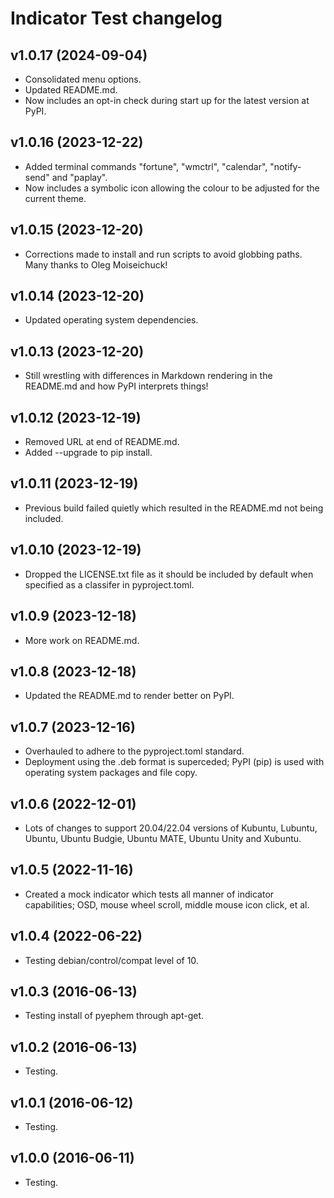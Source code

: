 # Indicator Test changelog

## v1.0.17 (2024-09-04)

- Consolidated menu options.
- Updated README.md.
- Now includes an opt-in check during start up for the latest version at PyPI.


## v1.0.16 (2023-12-22)

- Added terminal commands "fortune", "wmctrl", "calendar", "notify-send" and
  "paplay".
- Now includes a symbolic icon allowing the colour to be adjusted for the
  current theme.


## v1.0.15 (2023-12-20)

- Corrections made to install and run scripts to avoid globbing paths.
  Many thanks to Oleg Moiseichuck!


## v1.0.14 (2023-12-20)

- Updated operating system dependencies.


## v1.0.13 (2023-12-20)

- Still wrestling with differences in Markdown rendering in the README.md and
  how PyPI interprets things!


## v1.0.12 (2023-12-19)

- Removed URL at end of README.md.
- Added --upgrade to pip install.


## v1.0.11 (2023-12-19)

- Previous build failed quietly which resulted in the README.md not being
  included.


## v1.0.10 (2023-12-19)

- Dropped the LICENSE.txt file as it should be included by default when
  specified as a classifer in pyproject.toml.


## v1.0.9 (2023-12-18)

- More work on README.md.


## v1.0.8 (2023-12-18)

- Updated the README.md to render better on PyPI.


## v1.0.7 (2023-12-16)

- Overhauled to adhere to the pyproject.toml standard.
- Deployment using the .deb format is superceded; PyPI (pip) is used with
  operating system packages and file copy.


## v1.0.6 (2022-12-01)

- Lots of changes to support 20.04/22.04 versions of Kubuntu, Lubuntu, Ubuntu,
  Ubuntu Budgie, Ubuntu MATE, Ubuntu Unity and Xubuntu.


## v1.0.5 (2022-11-16)

- Created a mock indicator which tests all manner of indicator capabilities;
  OSD, mouse wheel scroll, middle mouse icon click, et al.


## v1.0.4 (2022-06-22)

- Testing debian/control/compat level of 10.


## v1.0.3 (2016-06-13)

- Testing install of pyephem through apt-get.


## v1.0.2 (2016-06-13)

- Testing.


## v1.0.1 (2016-06-12)

- Testing.


## v1.0.0 (2016-06-11)

- Testing.

